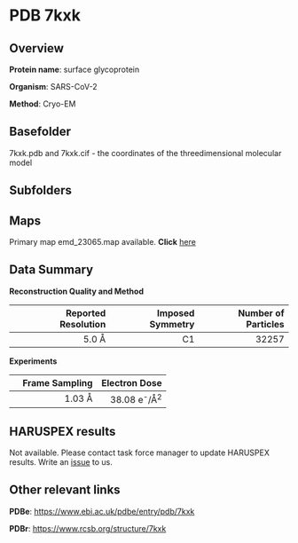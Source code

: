 # PDB 7kxk

## Overview

**Protein name**: surface glycoprotein

**Organism**: SARS-CoV-2

**Method**: Cryo-EM



## Basefolder

7kxk.pdb and 7kxk.cif - the coordinates of the threedimensional molecular model

## Subfolders









## Maps

Primary map emd_23065.map available. **Click** [here](http://ftp.wwpdb.org/pub/emdb/structures/EMD-23065/map/) 

## Data Summary
**Reconstruction Quality and Method**

|   | Reported Resolution | Imposed Symmetry | Number of Particles |
|---|-------------:|----------------:|--------------:|
|   |5.0 Å|C1|32257|

**Experiments**

|   | Frame Sampling | Electron Dose |
|---|-------------:|----------------:|
|   |1.03 Å|38.08 e<sup>-</sup>/Å<sup>2</sup>|

## HARUSPEX results

Not available. Please contact task force manager to update HARUSPEX results. Write an [issue](https://github.com/thorn-lab/coronavirus_structural_task_force/issues) to us.

## Other relevant links 
**PDBe**:  https://www.ebi.ac.uk/pdbe/entry/pdb/7kxk
 
**PDBr**: https://www.rcsb.org/structure/7kxk 
